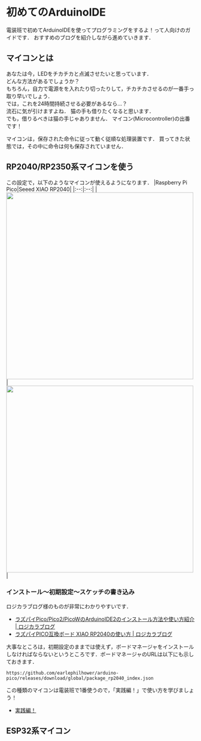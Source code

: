 # 初めてのArduinoIDE
電装班で初めてArduinoIDEを使ってプログラミングをするよ！って人向けのガイドです．
おすすめのブログを紹介しながら進めていきます．

## マイコンとは
あなたは今，LEDをチカチカと点滅させたいと思っています．  
どんな方法があるでしょうか？  
もちろん，自力で電源をを入れたり切ったりして，チカチカさせるのが一番手っ取り早いでしょう．  
では，これを24時間持続させる必要があるなら...？  
流石に気が引けますよね．
猫の手も借りたくなると思います．  
でも，借りるべきは猫の手じゃありません．
マイコン(Microcontroller)の出番です！

マイコンは，保存された命令に従って動く従順な処理装置です．
買ってきた状態では，その中に命令は何も保存されていません．

## RP2040/RP2350系マイコンを使う
この設定で，以下のようなマイコンが使えるようになります．
|Raspberry Pi Pico|Seeed XIAO RP2040|
|:--:|:--:|
|<img src="https://www.switch-science.com/cdn/shop/files/eacb998e-6884-4f33-bec7-31c1b0b382b4_81409d72-9247-4783-8d4d-2f640aa3cb5b_2400x2400.jpg?v=1725604863" width="500px">|<img src="https://files.seeedstudio.com/wiki/XIAO-RP2040/img/102010428_Preview-07.jpg" width="500px">|

### インストール～初期設定～スケッチの書き込み
ロジカラブログ様のものが非常にわかりやすいです．

- [ラズパイPico/Pico2/PicoWのArduinoIDE2のインストール方法や使い方紹介 | ロジカラブログ](https://logikara.blog/raspi-pico-arduinoide/)
- [ラズパイPICO互換ボード XIAO RP2040の使い方 | ロジカラブログ](https://logikara.blog/xiao-rp2040/)

大事なところは，初期設定のままでは使えず，ボードマネージャをインストールしなければならないというところです．ボードマネージャのURLは以下にも示しておきます．
```
https://github.com/earlephilhower/arduino-pico/releases/download/global/package_rp2040_index.json
```

この種類のマイコンは電装班で1番使うので，「実践編！」で使い方を学びましょう！

- [実践編！](https://telling-march-c0b.notion.site/7874e2cedf9c4ff7b75fd1fb712b05d0)

## ESP32系マイコン